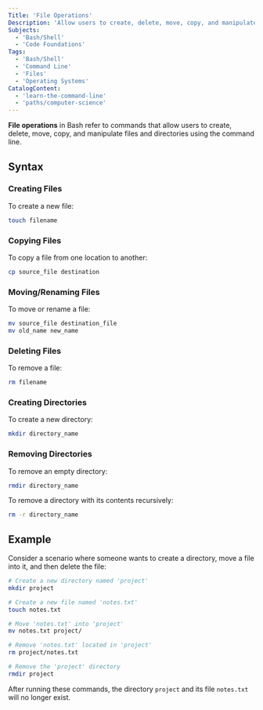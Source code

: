 ```yaml
---
Title: 'File Operations'
Description: 'Allow users to create, delete, move, copy, and manipulate files from the command line.'
Subjects:
  - 'Bash/Shell'
  - 'Code Foundations'
Tags:
  - 'Bash/Shell'
  - 'Command Line'
  - 'Files'
  - 'Operating Systems'
CatalogContent:
  - 'learn-the-command-line'
  - 'paths/computer-science'
---
```


**File operations** in Bash refer to commands that allow users to create, delete, move, copy, and manipulate files and directories using the command line.

## Syntax

### Creating Files

To create a new file:

```bash
touch filename
```

### Copying Files

To copy a file from one location to another:

```bash
cp source_file destination
```

### Moving/Renaming Files

To move or rename a file:

```bash
mv source_file destination_file
mv old_name new_name
```

### Deleting Files

To remove a file:

```bash
rm filename
```

### Creating Directories

To create a new directory:

```bash
mkdir directory_name
```

### Removing Directories

To remove an empty directory:

```bash
rmdir directory_name
```

To remove a directory with its contents recursively:

```bash
rm -r directory_name
```

## Example

Consider a scenario where someone wants to create a directory, move a file into it, and then delete the file:

```bash
# Create a new directory named 'project'
mkdir project

# Create a new file named 'notes.txt'
touch notes.txt

# Move 'notes.txt' into 'project'
mv notes.txt project/

# Remove 'notes.txt' located in 'project'
rm project/notes.txt

# Remove the 'project' directory
rmdir project
```

After running these commands, the directory `project` and its file `notes.txt` will no longer exist.
